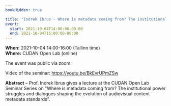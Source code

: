 ```yaml
---
bookHidden: true

title: "Indrek Ibrus - Where is metadata coming from? The institutional power struggles and dialogues shaping the evolution of audiovisual content metadata standards"
event:
  start: 2021-10-04T14:00:00-00:00
  end: 2021-10-04T16:00:00-00:00
---
```


**When:** 2021-10-04 14:00-16:00 (Tallinn time)  
**Where:** CUDAN Open Lab (online)  

The event was public via zoom.       

Video of the seminar: https://youtu.be/BkEvrUPmZSw   

<!--more-->
**Abstract** – Prof. Indrek Ibrus gives a lecture at the CUDAN Open Lab Seminar Series on "Where is metadata coming from? The institutional power struggles and dialogues shaping the evolution of audiovisual content metadata standards".
